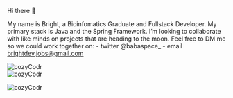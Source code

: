 Hi there 👋

My name is Bright, a  Bioinfomatics Graduate and Fullstack Developer. My primary stack is Java and the Spring Framework. I’m looking to collaborate with like minds on projects that are heading to the moon. Feel free to DM me so we could work together on: 
     - twitter @babaspace_
     - email brightdev.jobs@gmail.com
     
<div align="center">
<img align="left" src="https://github-readme-stats.vercel.app/api?username=cozyCodr&&show_icons=true&locale=en&hide_border=true&count_private=true&include_all_commits=true&theme=github_dark" alt="cozyCodr" />
<br/>

<img align="left" src="https://github-readme-streak-stats.herokuapp.com/?user=cozyCodr&&theme=github_dark&hide_border=true&background=0D1117&stroke=58A6FF&ring=58A6FF&fire=DD5E31&currStreakNum=C3D1D9&currStreakLabel=1F6FEB&sideNums=C3D1D9&dates=E4E2E2&sideLabels=1F6FEB" alt="cozyCodr" />
<br/>

<p align="left">
<img align="left" src="https://github-readme-stats.vercel.app/api/top-langs/?username=cozyCodr&&theme=github_dark&hide_border=true&stroke=58A6FF&langs_count=8&layout=compact" alt="cozyCodr" />
</div>

